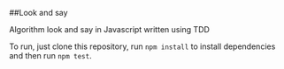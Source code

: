 ##Look and say

Algorithm look and say in Javascript written using TDD

To run, just clone this repository, run `npm install` to install dependencies and then run `npm test`.
